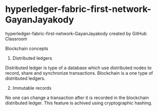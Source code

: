 # hyperledger-fabric-first-network-GayanJayakody
hyperledger-fabric-first-network-GayanJayakody created by GitHub Classroom

Blockchain concepts

1.  Distributed ledgers

Distributed ledger is type of a database which use distributed nodes to record, share and synchronize transactions. Blockchain is a one type of distributed ledgers.

2.  Immutable records

No one can change a transaction after it is recorded in the blockchain distributed ledger. This feature is achived using cryptographic hashing.
